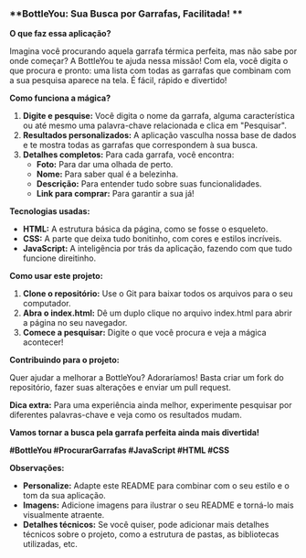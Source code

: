 

### **BottleYou: Sua Busca por Garrafas, Facilitada! **

**O que faz essa aplicação?**

Imagina você procurando aquela garrafa térmica perfeita, mas não sabe por onde começar? A BottleYou te ajuda nessa missão! Com ela, você digita o que procura e pronto: uma lista com todas as garrafas que combinam com a sua pesquisa aparece na tela. É fácil, rápido e divertido!

**Como funciona a mágica?**

1. **Digite e pesquise:** Você digita o nome da garrafa, alguma característica ou até mesmo uma palavra-chave relacionada e clica em "Pesquisar".
2. **Resultados personalizados:** A aplicação vasculha nossa base de dados e te mostra todas as garrafas que correspondem à sua busca.
3. **Detalhes completos:** Para cada garrafa, você encontra:
   * **Foto:** Para dar uma olhada de perto.
   * **Nome:** Para saber qual é a belezinha.
   * **Descrição:** Para entender tudo sobre suas funcionalidades.
   * **Link para comprar:** Para garantir a sua já!

**Tecnologias usadas:**

* **HTML:** A estrutura básica da página, como se fosse o esqueleto.
* **CSS:** A parte que deixa tudo bonitinho, com cores e estilos incríveis.
* **JavaScript:** A inteligência por trás da aplicação, fazendo com que tudo funcione direitinho.

**Como usar este projeto:**

1. **Clone o repositório:** Use o Git para baixar todos os arquivos para o seu computador.
2. **Abra o index.html:** Dê um duplo clique no arquivo index.html para abrir a página no seu navegador.
3. **Comece a pesquisar:** Digite o que você procura e veja a mágica acontecer!

**Contribuindo para o projeto:**

Quer ajudar a melhorar a BottleYou? Adoraríamos! Basta criar um fork do repositório, fazer suas alterações e enviar um pull request.

**Dica extra:** Para uma experiência ainda melhor, experimente pesquisar por diferentes palavras-chave e veja como os resultados mudam.

**Vamos tornar a busca pela garrafa perfeita ainda mais divertida!** 

**#BottleYou #ProcurarGarrafas #JavaScript #HTML #CSS**

**Observações:**

* **Personalize:** Adapte este README para combinar com o seu estilo e o tom da sua aplicação.
* **Imagens:** Adicione imagens para ilustrar o seu README e torná-lo mais visualmente atraente.
* **Detalhes técnicos:** Se você quiser, pode adicionar mais detalhes técnicos sobre o projeto, como a estrutura de pastas, as bibliotecas utilizadas, etc.

